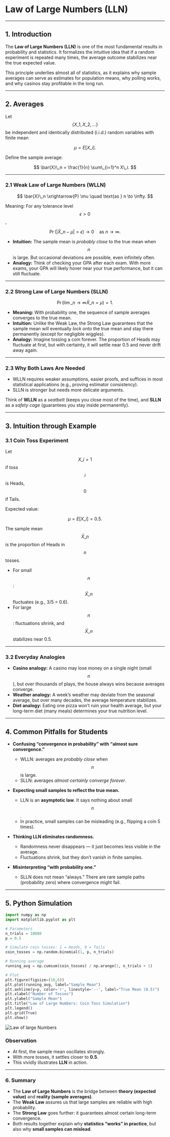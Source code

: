 # Law of Large Numbers (LLN)

---

## 1. Introduction  

The **Law of Large Numbers (LLN)** is one of the most fundamental results in probability and statistics. It formalizes the intuitive idea that if a random experiment is repeated many times, the average outcome stabilizes near the true expected value.  

This principle underlies almost all of statistics, as it explains why sample averages can serve as estimates for population means, why polling works, and why casinos stay profitable in the long run.  

---

## 2. Averages

Let $$\lbrace X\_1, X\_2, \dots \rbrace$$ be independent and identically distributed (i.i.d.) random variables with finite mean  

$$
\mu = E[X\_i].
$$

Define the sample average:  

$$
\bar{X}\_n = \frac{1}{n} \sum\_{i=1}^n X\_i.
$$  

---

### 2.1 Weak Law of Large Numbers (WLLN)  

$$
\bar{X}\_n \xrightarrow{P} \mu \quad \text{as } n \to \infty.
$$  

Meaning: For any tolerance level $$\epsilon > 0$$,  

$$
\Pr\big(\lvert \bar{X}\_n - \mu \rvert > \epsilon \big) \to 0 \quad \text{as } n \to \infty.
$$  

- **Intuition:** The sample mean is *probably close* to the true mean when $$n$$ is large. But occasional deviations are possible, even infinitely often.  
- **Analogy:** Think of checking your GPA after each exam. With more exams, your GPA will likely hover near your true performance, but it can still fluctuate.  

---

### 2.2 Strong Law of Large Numbers (SLLN)  

$$
\Pr \Big(\lim\_{n \to \infty} \bar{X}\_n = \mu \Big) = 1.
$$  

- **Meaning:** With probability one, the sequence of sample averages converges to the true mean.  
- **Intuition:** Unlike the Weak Law, the Strong Law guarantees that the sample mean will eventually *lock onto* the true mean and stay there permanently (except for negligible wiggles).  
- **Analogy:** Imagine tossing a coin forever. The proportion of Heads may fluctuate at first, but with certainty, it will settle near 0.5 and never drift away again.  

---

### 2.3 Why Both Laws Are Needed  

- WLLN requires weaker assumptions, easier proofs, and suffices in most statistical applications (e.g., proving estimator consistency).  
- SLLN is stronger but needs more delicate arguments.  

Think of **WLLN** as a *seatbelt* (keeps you close most of the time), and **SLLN** as a *safety cage* (guarantees you stay inside permanently).  

---

## 3. Intuition through Example  

### 3.1 Coin Toss Experiment  

Let $$X\_i = 1$$ if toss $$i$$ is Heads, $$0$$ if Tails.  

Expected value:  

$$
\mu = E[X\_i] = 0.5.
$$  

The sample mean $$\bar{X}\_n$$ is the proportion of Heads in $$n$$ tosses.  

- For small $$n$$: $$\bar{X}\_n$$ fluctuates (e.g., 3/5 = 0.6).  
- For large $$n$$: fluctuations shrink, and $$\bar{X}\_n$$ stabilizes near 0.5.  

---

### 3.2 Everyday Analogies  

- **Casino analogy:** A casino may lose money on a single night (small $$n$$), but over thousands of plays, the house always wins because averages converge.  
- **Weather analogy:** A week’s weather may deviate from the seasonal average, but over many decades, the average temperature stabilizes.  
- **Diet analogy:** Eating one pizza won’t ruin your health average, but your long-term diet (many meals) determines your true nutrition level.  

---

## 4. Common Pitfalls for Students  

- **Confusing “convergence in probability” with “almost sure convergence.”**  
  - WLLN: averages are *probably close* when $$n$$ is large.  
  - SLLN: averages *almost certainly converge forever*.  

- **Expecting small samples to reflect the true mean.**  
  - LLN is an **asymptotic law**. It says nothing about small $$n$$.  
  - In practice, small samples can be misleading (e.g., flipping a coin 5 times).  

- **Thinking LLN eliminates randomness.**  
  - Randomness never disappears — it just becomes less visible in the average.  
  - Fluctuations shrink, but they don’t vanish in finite samples.  

- **Misinterpreting “with probability one.”**  
  - SLLN does not mean “always.” There are rare sample paths (probability zero) where convergence might fail.  

---

## 5. Python Simulation  

```python
import numpy as np
import matplotlib.pyplot as plt

# Parameters
n_trials = 10000
p = 0.5

# Simulate coin tosses: 1 = Heads, 0 = Tails
coin_tosses = np.random.binomial(1, p, n_trials)

# Running average
running_avg = np.cumsum(coin_tosses) / np.arange(1, n_trials + 1)

# Plot
plt.figure(figsize=(10,6))
plt.plot(running_avg, label="Sample Mean")
plt.axhline(y=p, color='r', linestyle='--', label="True Mean (0.5)")
plt.xlabel("Number of Tosses")
plt.ylabel("Sample Mean")
plt.title("Law of Large Numbers: Coin Toss Simulation")
plt.legend()
plt.grid(True)
plt.show()
```

![Law of large Numbers](images/Coin-Toss-Simulation.png)

### Observation

- At first, the sample mean oscillates strongly.  
- With more tosses, it settles closer to **0.5**.  
- This vividly illustrates **LLN** in action.  

---

### 6. Summary

- The **Law of Large Numbers** is the bridge between **theory (expected value)** and **reality (sample averages)**.  
- The **Weak Law** assures us that large samples are reliable with high probability.  
- The **Strong Law** goes further: it guarantees almost certain long-term convergence.  
- Both results together explain why **statistics “works” in practice**, but also why **small samples can mislead**.

